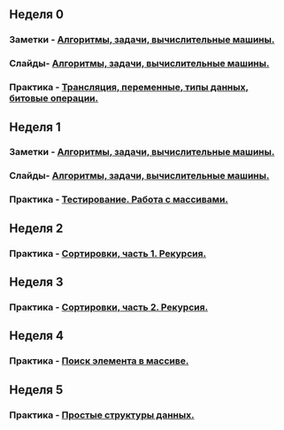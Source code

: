 ## Неделя 0
### Заметки - [Алгоритмы, задачи, вычислительные машины.](0_intro/lection/0_0_plan.md)

### Слайды- [Алгоритмы, задачи, вычислительные машины.](0_intro/lection/slides/0_introduction.pdf)

### Практика - [Трансляция, переменные, типы данных, битовые операции.](0_intro/practice/practice.md)

## Неделя 1
### Заметки - [Алгоритмы, задачи, вычислительные машины.](1_arrays_complexity_testing/lection/1_0_plan.md)

### Слайды- [Алгоритмы, задачи, вычислительные машины.](1_arrays_complexity_testing/lection/slides/1_arrays_complexity_testing.pdf)

### Практика - [Тестирование. Работа с массивами.](1_arrays_complexity_testing/practice/practice.md)

## Неделя 2

### Практика - [Сортировки, часть 1. Рекурсия.](2_sorting_simple/practice/practice.md)

## Неделя 3

### Практика - [Сортировки, часть 2. Рекурсия.](3_sorting_recursion/practice/practice.md)

## Неделя 4

### Практика - [Поиск элемента в массиве.](4_search/practice/practice.md)

## Неделя 5

### Практика - [Простые структуры данных.](5_simple_data_structures/practice/practice.md)